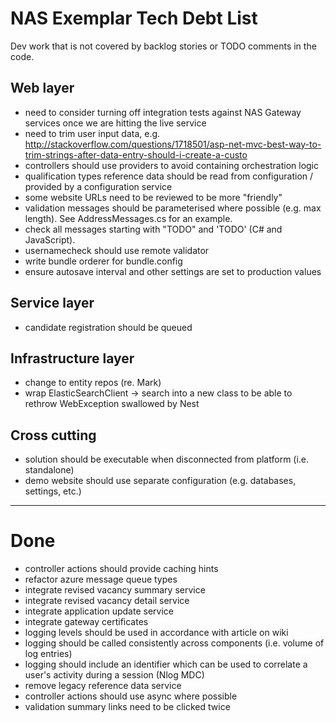 # NAS Exemplar Tech Debt List #

Dev work that is not covered by backlog stories or TODO comments in the code. 

## Web layer ##

- need to consider turning off integration tests against NAS Gateway services once we are hitting the live service
- need to trim user input data, e.g. http://stackoverflow.com/questions/1718501/asp-net-mvc-best-way-to-trim-strings-after-data-entry-should-i-create-a-custo
- controllers should use providers to avoid containing orchestration logic
- qualification types reference data should be read from configuration / provided by a configuration service
- some website URLs need to be reviewed to be more "friendly"
- validation messages should be parameterised where possible (e.g. max length). See AddressMessages.cs for an example.
- check all messages starting with "TODO" and 'TODO' (C# and JavaScript).
- usernamecheck should use remote validator
- write bundle orderer for bundle.config
- ensure autosave interval and other settings are set to production values

## Service layer ##

- candidate registration should be queued

## Infrastructure layer ##

- change to entity repos (re. Mark)
- wrap ElasticSearchClient -> search into a new class to be able to rethrow WebException swallowed by Nest

## Cross cutting ##

- solution should be executable when disconnected from platform (i.e. standalone)
- demo website should use separate configuration (e.g. databases, settings, etc.)

----------

# Done #

- controller actions should provide caching hints
- refactor azure message queue types
- integrate revised vacancy summary service
- integrate revised vacancy detail service
- integrate application update service
- integrate gateway certificates
- logging levels should be used in accordance with article on wiki
- logging should be called consistently across components (i.e. volume of log entries)
- logging should include an identifier which can be used to correlate a user's activity during a session (Nlog MDC)
- remove legacy reference data service
- controller actions should use async where possible
- validation summary links need to be clicked twice
